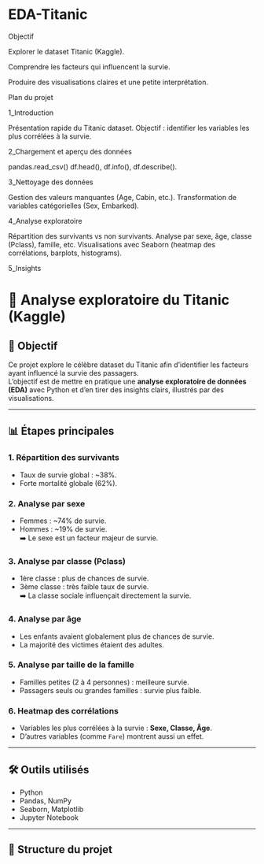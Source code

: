 # EDA-Titanic

Objectif

Explorer le dataset Titanic (Kaggle).

Comprendre les facteurs qui influencent la survie.

Produire des visualisations claires et une petite interprétation.


Plan du projet


1\_Introduction

Présentation rapide du Titanic dataset.
Objectif : identifier les variables les plus corrélées à la survie.


2\_Chargement et aperçu des données

pandas.read\_csv()
df.head(), df.info(), df.describe().


3\_Nettoyage des données

Gestion des valeurs manquantes (Age, Cabin, etc.).
Transformation de variables catégorielles (Sex, Embarked).

4\_Analyse exploratoire

Répartition des survivants vs non survivants.
Analyse par sexe, âge, classe (Pclass), famille, etc.
Visualisations avec Seaborn (heatmap des corrélations, barplots, histograms).

5\_Insights




# 🚢 Analyse exploratoire du Titanic (Kaggle)

## 🎯 Objectif
Ce projet explore le célèbre dataset du Titanic afin d’identifier les facteurs ayant influencé la survie des passagers.  
L’objectif est de mettre en pratique une **analyse exploratoire de données (EDA)** avec Python et d’en tirer des insights clairs, illustrés par des visualisations.

---

## 📊 Étapes principales

### 1. Répartition des survivants
- Taux de survie global : ~38%.
- Forte mortalité globale (62%).

### 2. Analyse par sexe
- Femmes : ~74% de survie.  
- Hommes : ~19% de survie.  
➡️ Le sexe est un facteur majeur de survie.

### 3. Analyse par classe (Pclass)
- 1ère classe : plus de chances de survie.  
- 3ème classe : très faible taux de survie.  
➡️ La classe sociale influençait directement la survie.

### 4. Analyse par âge
- Les enfants avaient globalement plus de chances de survie.  
- La majorité des victimes étaient des adultes.

### 5. Analyse par taille de la famille
- Familles petites (2 à 4 personnes) : meilleure survie.  
- Passagers seuls ou grandes familles : survie plus faible.

### 6. Heatmap des corrélations
- Variables les plus corrélées à la survie : **Sexe, Classe, Âge**.  
- D’autres variables (comme `Fare`) montrent aussi un effet.

---

## 🛠️ Outils utilisés
- Python  
- Pandas, NumPy  
- Seaborn, Matplotlib  
- Jupyter Notebook  

---

## 📂 Structure du projet

